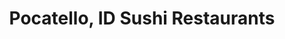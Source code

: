 ---
layout: city
title: Pocatello, ID Sushi Restaurants
permalink: /idaho/pocatello/
stateAbbr: ID
stateName: Idaho
cityName: Pocatello

---